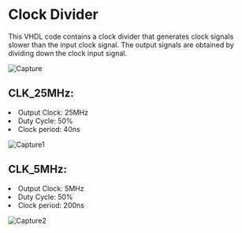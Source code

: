 # Clock Divider
This VHDL code contains a clock divider that generates clock signals slower than the input clock signal. The output signals are obtained by dividing down the clock input signal. 

![Capture](https://github.com/kiba6563/VHDL/assets/127403893/706f6c72-07b2-4ca2-97cb-d19edece59e6)

## CLK_25MHz:
<li> Output Clock: 25MHz </li>
<li> Duty Cycle: 50% </li>
<li> Clock period: 40ns </li>

![Capture1](https://github.com/kiba6563/VHDL/assets/127403893/f630b27f-2edd-49a1-9157-11621865f617)

## CLK_5MHz:
<li> Output Clock: 5MHz </li>
<li> Duty Cycle: 50% </li>
<li> Clock period: 200ns </li>

![Capture2](https://github.com/kiba6563/VHDL/assets/127403893/070cf2bf-5629-4410-90d6-866713f8a80c)
